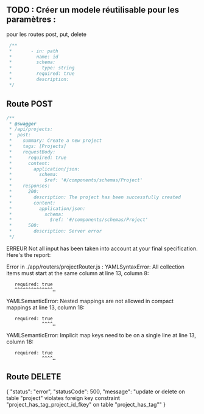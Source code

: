 ## TODO : Créer un modele réutilisable pour les paramètres :
pour les routes post, put, delete

```js
 /**
 *       - in: path
 *         name: id
 *         schema:
 *           type: string
 *         required: true
 *         description: 
 */
```

## Route POST

```js
/**
 * @swagger
 * /api/projects:
 *  post:
 *    summary: Create a new project
 *    tags: [Projects]
 *    requestBody:
 *      required: true
 *      content:
 *        application/json:
 *          schema:
 *            $ref: '#/components/schemas/Project'
 *    responses:
 *      200:
 *        description: The project has been successfully created
 *        content:
 *          application/json:
 *            schema:
 *              $ref: '#/components/schemas/Project'
 *      500: 
 *        description: Server error
 */
```
ERREUR 
Not all input has been taken into account at your final specification.
Here's the report: 


 Error in ./app/routers/projectRouter.js :
YAMLSyntaxError: All collection items must start at the same column at line 13, column 8:

       required: true
       ^^^^^^^^^^^^^^…

YAMLSemanticError: Nested mappings are not allowed in compact mappings at line 13, column 18:

       required: true
                 ^^^^…

YAMLSemanticError: Implicit map keys need to be on a single line at line 13, column 18:

       required: true
                 ^^^^…
## Route DELETE
{
  "status": "error",
  "statusCode": 500,
  "message": "update or delete on table \"project\" violates foreign key constraint \"project_has_tag_project_id_fkey\" on table \"project_has_tag\""
}

